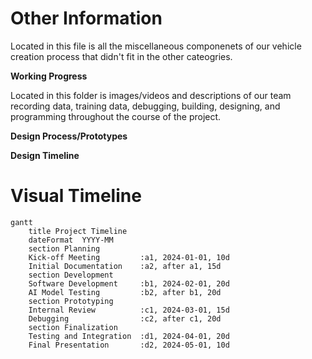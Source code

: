 Other Information
====

Located in this file is all the miscellaneous componenets of our vehicle creation process that didn't fit in the other cateogries. 

**Working Progress**

Located in this folder is images/videos and descriptions of our team recording data, training data, debugging, building, designing, and programming throughout the course of the project.  

**Design Process/Prototypes**

**Design Timeline**

# Visual Timeline

```mermaid
gantt
    title Project Timeline
    dateFormat  YYYY-MM
    section Planning
    Kick-off Meeting         :a1, 2024-01-01, 10d
    Initial Documentation    :a2, after a1, 15d
    section Development
    Software Development     :b1, 2024-02-01, 20d
    AI Model Testing         :b2, after b1, 20d
    section Prototyping
    Internal Review          :c1, 2024-03-01, 15d
    Debugging                :c2, after c1, 20d
    section Finalization
    Testing and Integration  :d1, 2024-04-01, 20d
    Final Presentation       :d2, 2024-05-01, 10d
